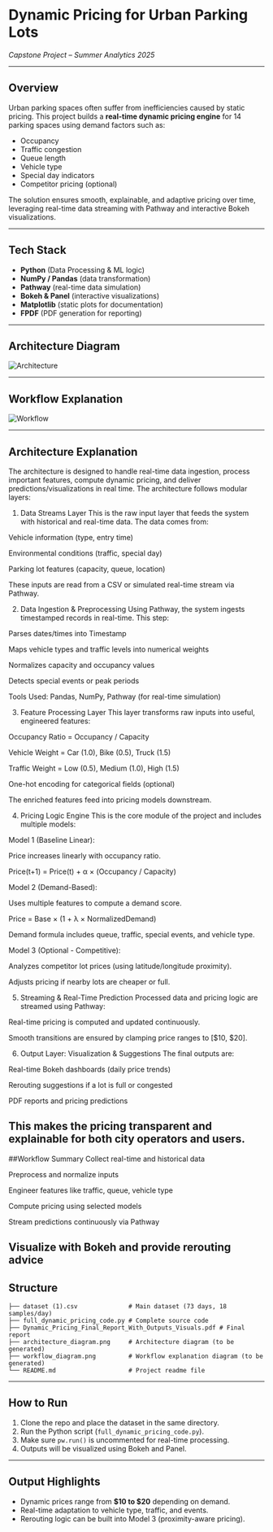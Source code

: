 
# Dynamic Pricing for Urban Parking Lots
*Capstone Project – Summer Analytics 2025*


---

## Overview
Urban parking spaces often suffer from inefficiencies caused by static pricing. This project builds a **real-time dynamic pricing engine** for 14 parking spaces using demand factors such as:
- Occupancy
- Traffic congestion
- Queue length
- Vehicle type
- Special day indicators
- Competitor pricing (optional)

The solution ensures smooth, explainable, and adaptive pricing over time, leveraging real-time data streaming with Pathway and interactive Bokeh visualizations.

---

## Tech Stack
- **Python** (Data Processing & ML logic)
- **NumPy / Pandas** (data transformation)
- **Pathway** (real-time data simulation)
- **Bokeh & Panel** (interactive visualizations)
- **Matplotlib** (static plots for documentation)
- **FPDF** (PDF generation for reporting)

---

## Architecture Diagram
![Architecture](ArchitectureDiag.png)

---

## Workflow Explanation
![Workflow](WorkFlow.png)

---

## Architecture Explanation
The architecture is designed to handle real-time data ingestion, process important features, compute dynamic pricing, and deliver predictions/visualizations in real time. The architecture follows modular layers:

1. Data Streams Layer
This is the raw input layer that feeds the system with historical and real-time data. The data comes from:

Vehicle information (type, entry time)

Environmental conditions (traffic, special day)

Parking lot features (capacity, queue, location)

These inputs are read from a CSV or simulated real-time stream via Pathway.

2. Data Ingestion & Preprocessing
Using Pathway, the system ingests timestamped records in real-time. This step:

Parses dates/times into Timestamp

Maps vehicle types and traffic levels into numerical weights

Normalizes capacity and occupancy values

Detects special events or peak periods

Tools Used: Pandas, NumPy, Pathway (for real-time simulation)

3. Feature Processing Layer
This layer transforms raw inputs into useful, engineered features:

Occupancy Ratio = Occupancy / Capacity

Vehicle Weight = Car (1.0), Bike (0.5), Truck (1.5)

Traffic Weight = Low (0.5), Medium (1.0), High (1.5)

One-hot encoding for categorical fields (optional)

The enriched features feed into pricing models downstream.

4. Pricing Logic Engine
This is the core module of the project and includes multiple models:

Model 1 (Baseline Linear):

Price increases linearly with occupancy ratio.

Price(t+1) = Price(t) + α × (Occupancy / Capacity)

Model 2 (Demand-Based):

Uses multiple features to compute a demand score.

Price = Base × (1 + λ × NormalizedDemand)

Demand formula includes queue, traffic, special events, and vehicle type.

Model 3 (Optional - Competitive):

Analyzes competitor lot prices (using latitude/longitude proximity).

Adjusts pricing if nearby lots are cheaper or full.

5. Streaming & Real-Time Prediction
Processed data and pricing logic are streamed using Pathway:

Real-time pricing is computed and updated continuously.

Smooth transitions are ensured by clamping price ranges to [$10, $20].

6. Output Layer: Visualization & Suggestions
The final outputs are:

Real-time Bokeh dashboards (daily price trends)

Rerouting suggestions if a lot is full or congested

PDF reports and pricing predictions

This makes the pricing transparent and explainable for both city operators and users.
--

##Workflow Summary
Collect real-time and historical data

Preprocess and normalize inputs

Engineer features like traffic, queue, vehicle type

Compute pricing using selected models

Stream predictions continuously via Pathway

Visualize with Bokeh and provide rerouting advice
---

## Structure
```
├── dataset (1).csv              # Main dataset (73 days, 18 samples/day)
├── full_dynamic_pricing_code.py # Complete source code
├── Dynamic_Pricing_Final_Report_With_Outputs_Visuals.pdf # Final report
├── architecture_diagram.png     # Architecture diagram (to be generated)
├── workflow_diagram.png         # Workflow explanation diagram (to be generated)
└── README.md                    # Project readme file
```

---

##  How to Run
1. Clone the repo and place the dataset in the same directory.
2. Run the Python script (`full_dynamic_pricing_code.py`).
3. Make sure `pw.run()` is uncommented for real-time processing.
4. Outputs will be visualized using Bokeh and Panel.

---

##  Output Highlights
- Dynamic prices range from **$10 to $20** depending on demand.
- Real-time adaptation to vehicle type, traffic, and events.
- Rerouting logic can be built into Model 3 (proximity-aware pricing).
